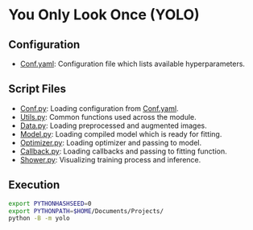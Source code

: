 # You Only Look Once (YOLO)

## Configuration

- [Conf.yaml](Conf.yaml): Configuration file which lists available hyperparameters.

## Script Files

- [Conf.py](Conf.py): Loading configuration from [Conf.yaml](Conf.yaml).
- [Utils.py](Utils.py): Common functions used across the module.
- [Data.py](Data.py): Loading preprocessed and augmented images.
- [Model.py](Model.py): Loading compiled model which is ready for fitting.
- [Optimizer.py](Optimizer.py): Loading optimizer and passing to model.
- [Callback.py](Callback.py): Loading callbacks and passing to fitting function.
- [Shower.py](Shower.py): Visualizing training process and inference.

## Execution

```bash
export PYTHONHASHSEED=0
export PYTHONPATH=$HOME/Documents/Projects/
python -B -m yolo
```
